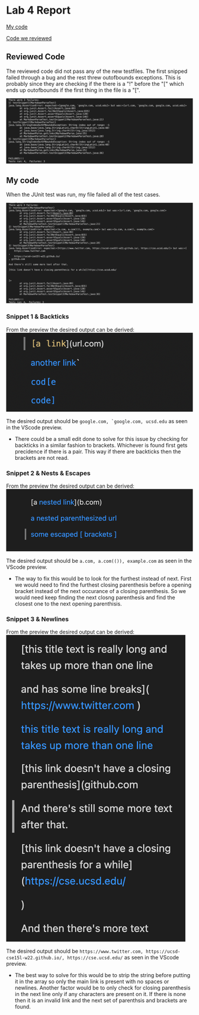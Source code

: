 # Lab 4 Report

[My code](https://github.com/ruthvics/markdown-parse)

[Code we reviewed](https://github.com/jdweak/markdown-parse)

## Reviewed Code
The reviewed code did not pass any of the new testfiles. The first snipped failed through a bug and the rest threw outofbounds exceptions. This is probably since they are checking if the there is a "!" before the "[" which ends up outofbounds if the first thing in the file is a "[".

![Image](lr4001.png)

## My code
When the JUnit test was run, my file failed all of the test cases.

![Image](lr400.png)

### Snippet 1 & Backticks
From the preview the desired output can be derived: 
![Image](lr402.png)

 The desired output  should be ```google.com, `google.com, ucsd.edu``` as seen in the VScode preview. 

- There could be a small edit done to solve for this issue by checking for backticks in a similar fashion to brackets. Whichever is found first gets precidence if there is a pair. This way if there are backticks then the brackets are not read.

### Snippet 2 & Nests & Escapes
From the preview the desired output can be derived: 
![Image](lr403.png)

 The desired output  should be ```a.com, a.com(()), example.com``` as seen in the VScode preview.

 - The way to fix this would be to look for the furthest instead of next. First we would need to find the furthest closing parenthesis before a opening bracket instead of the next occurance of a closing parenthesis. So we would need keep finding the next closng parenthesis and find the closest one to the next opening parenthisis. 

 ### Snippet 3 & Newlines
From the preview the desired output can be derived: 
![Image](lr404.png)

 The desired output  should be ```https://www.twitter.com, https://ucsd-cse15l-w22.github.io/, https://cse.ucsd.edu/``` as seen in the VScode preview.

 - The best way to solve for this would be to strip the string before putting it in the array so only the main link is present with no spaces or newlines. Another factor would be to only check for closing parenthesis in the next line only if any characters are present on it. If there is none then it is an invalid link and the next set of parenthsis and brackets are found. 